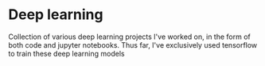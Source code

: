 # Deep learning

Collection of various deep learning projects I've worked on, in the form of both code and jupyter notebooks. Thus far, I've exclusively used tensorflow to train these deep learning models
